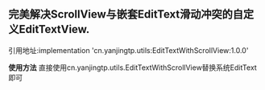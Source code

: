 ## 完美解决ScrollView与嵌套EditText滑动冲突的自定义EditTextView.
引用地址:implementation 'cn.yanjingtp.utils:EditTextWithScrollView:1.0.0'

**使用方法**
直接使用cn.yanjingtp.utils.EditTextWithScrollView替换系统EditText即可
